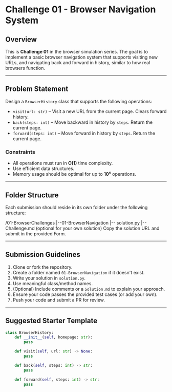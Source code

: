 # Challenge 01 - Browser Navigation System

## Overview

This is **Challenge 01** in the browser simulation series. The goal is to implement a basic browser navigation system that supports visiting new URLs, and navigating back and forward in history, similar to how real browsers function.

---

## Problem Statement

Design a `BrowserHistory` class that supports the following operations:

- `visit(url: str)` – Visit a new URL from the current page. Clears forward history.
- `back(steps: int)` – Move backward in history by `steps`. Return the current page.
- `forward(steps: int)` – Move forward in history by `steps`. Return the current page.

### Constraints

- All operations must run in **O(1)** time complexity.
- Use efficient data structures.
- Memory usage should be optimal for up to **10⁵** operations.

---

## Folder Structure

Each submission should reside in its own folder under the following structure:


/01-BrowserChallenges
	|--01-BrowserNavigation
		|-- solution.py
		|-- Challenge.md (optional for your own solution)
Copy the solution URL and submit in the provided Form.


---

## Submission Guidelines

1. Clone or fork the repository.
2. Create a folder named `01-BrowserNavigation` if it doesn't exist.
3. Write your solution in `solution.py`.
4. Use meaningful class/method names.
5. (Optional) Include comments or a `Solution.md` to explain your approach.
6. Ensure your code passes the provided test cases (or add your own).
7. Push your code and submit a PR for review.

---

## Suggested Starter Template

```python
class BrowserHistory:
    def __init__(self, homepage: str):
        pass

    def visit(self, url: str) -> None:
        pass

    def back(self, steps: int) -> str:
        pass

    def forward(self, steps: int) -> str:
        pass


